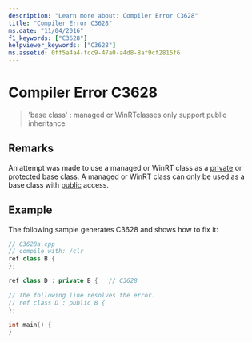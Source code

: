 ```yaml
---
description: "Learn more about: Compiler Error C3628"
title: "Compiler Error C3628"
ms.date: "11/04/2016"
f1_keywords: ["C3628"]
helpviewer_keywords: ["C3628"]
ms.assetid: 0ff5a4a4-fcc9-47a0-a4d8-8af9cf2815f6
---
```

# Compiler Error C3628

> 'base class' : managed or WinRTclasses only support public inheritance

## Remarks

An attempt was made to use a managed or WinRT class as a [private](../../cpp/private-cpp.md) or [protected](../../cpp/protected-cpp.md) base class. A managed or WinRT class can only be used as a base class with [public](../../cpp/public-cpp.md) access.

## Example

The following sample generates C3628 and shows how to fix it:

```cpp
// C3628a.cpp
// compile with: /clr
ref class B {
};

ref class D : private B {   // C3628

// The following line resolves the error.
// ref class D : public B {
};

int main() {
}
```
